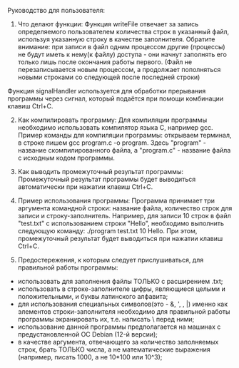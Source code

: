 Руководство для пользователя:

1. Что делают функции:
Функция writeFile отвечает за запись определяемого пользователем количества строк в указанный файл, 
используя указанную строку в качестве заполнителя. Обратите внимание: при записи в файл 
одним процессом другие (процессы) не будут иметь к нему(к файлу) доступа - они начнут
заполнять его только лишь после окончания работы первого.
(Файл не перезаписывается новым процессом, а продолжает пополняться новыми строками со следующей после
последней строки)

Функция signalHandler используется для обработки прерывания программы
через сигнал, который подаётся при помощи комбинации клавиш Ctrl+C.


2. Как компилировать программу:
Для компиляции программы необходимо использовать компилятор языка C, например gcc. 
Пример команды для компиляции программы: открываем терминал, в строке пишем
gcc program.c -o program. Здесь "program" - название скомпилированного файла, 
а "program.c" - название файла с исходным кодом программы.


3. Как выводить промежуточный результат программы:
Промежуточный результат программы будет выводиться автоматически при нажатии клавиш Ctrl+C. 


4. Пример использования программы:
Программа принимает три аргумента командной строки: название файла, количество строк для записи и строку-заполнитель.
Например, для записи 10 строк в файл "test.txt" с использованием строки "Hello",
необходимо выполнить следующую команду: ./program test.txt 10 Hello. 
При этом, промежуточный результат будет выводиться при нажатии клавиш Ctrl+C.


5. Предостережения, к которым следует прислушиваться, для правильной работы программы:
- использовать для заполнения файлы ТОЛЬКО с расширением .txt;
- использовать в строке-заполнителе цифры, являющиеся целыми и положительными, и буквы латинского алфавита; 
- для использования специальных символов(это - &, ', \, |) именно как элементов строки-заполнителя 
необходимо для правильной работы программы экранировать их, т.е. написать \ перед ними;
- использование данной программы предполагается на машинах с предустановленной ОС Debian (12-й версии);
- в качестве аргумента, отвечающего за количество заполняемых строк, брать ТОЛЬКО числа, а не математические выражения
(например, писать 1000, а не 10*100 или 10^3);
